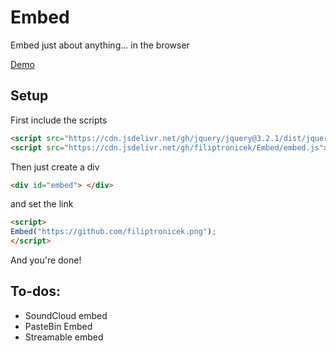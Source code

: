 # Embed
Embed just about anything... in the browser

[Demo](https://embed.filiptronicek.now.sh/)

## Setup

First include the scripts
```html
<script src="https://cdn.jsdelivr.net/gh/jquery/jquery@3.2.1/dist/jquery.min.js"> </script>
<script src="https://cdn.jsdelivr.net/gh/filiptronicek/Embed/embed.js"> </script>
```

Then just create a div
```html
<div id="embed"> </div>
```
and set the link
```html
<script> 
Embed("https://github.com/filiptronicek.png");
</script>
```
And you're done!


## To-dos:
* SoundCloud embed
* PasteBin Embed
* Streamable embed
